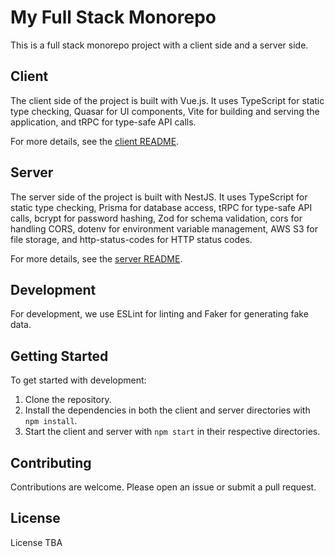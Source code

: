 # My Full Stack Monorepo

This is a full stack monorepo project with a client side and a server side.

## Client

The client side of the project is built with Vue.js. It uses TypeScript for static type checking, Quasar for UI components, Vite for building and serving the application, and tRPC for type-safe API calls.

For more details, see the [client README](./client/README.md).

## Server

The server side of the project is built with NestJS. It uses TypeScript for static type checking, Prisma for database access, tRPC for type-safe API calls, bcrypt for password hashing, Zod for schema validation, cors for handling CORS, dotenv for environment variable management, AWS S3 for file storage, and http-status-codes for HTTP status codes.

For more details, see the [server README](./server/README.md).

## Development

For development, we use ESLint for linting and Faker for generating fake data.

## Getting Started

To get started with development:

1. Clone the repository.
2. Install the dependencies in both the client and server directories with `npm install`.
3. Start the client and server with `npm start` in their respective directories.

## Contributing

Contributions are welcome. Please open an issue or submit a pull request.

## License

License TBA
